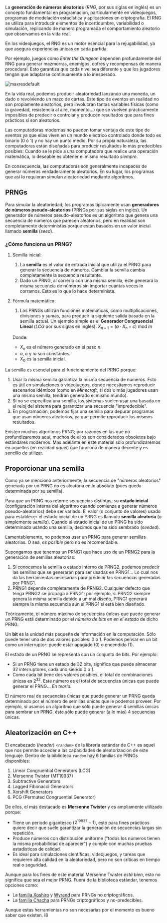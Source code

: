 La **generación de números aleatorios** (*RNG*, por sus siglas en inglés) es un concepto fundamental en programación, particularmente en videojuegos, programas de modelación estadística y aplicaciones en criptografía. El RNG se utiliza para introducir elementos de incertidumbre, variabilidad o simulación, replicando de manera programada el comportamiento aleatorio que observamos en la vida real.

En los videojuegos, el RNG es un motor esencial para la rejugabilidad, ya que asegura experiencias únicas en cada partida. 

Por ejemplo, juegos como *Enter the Gungeon* dependen profundamente del RNG para generar mazmorras, enemigos, cofres y recompensas de manera procedural. Esto garantiza que cada nivel sea diferente y que los jugadores tengan que adaptarse continuamente a lo inesperado.

![maxresdefault](https://github.com/user-attachments/assets/0cbc8b12-f60b-4ad5-b550-0888b8dea919)

En la vida real, podemos producir aleatoriedad lanzando una moneda, un dado o revolviendo un mazo de cartas. Este tipo de eventos en realidad no son propiamente aleatorios, pero involucran tantas variables físicas (como la gravedad, resistencia al aire, momento...) que se vuelven prácticamente imposibles de predecir o controlar y producen resultados que para fines prácticos sí son aleatorios.

Las computadoras modernas no pueden tomar ventaja de este tipo de eventos ya que ellas viven en un mundo eléctrico controlado donde todo es binario (0 ó 1) y no hay un punto medio. Por su propia naturaleza, las computadoras están diseñadas para producir resultados lo más predecibles posibles: Cuando se le pide a una computadora que realice una operación matemática, lo deseable es obtener el mismo resultado *siempre*.

En consecuencia, las computadoras son generalmente incapaces de generar números verdaderamente aleatorios. En su lugar, los programas que así lo requieran simulan aleatoriedad mediante algoritmos.

## PRNGs

Para simular la aleatoriedad, los programas típicamente usan **generadores de números pseudo-aleatorios** (PRNGs por sus siglas en inglés). Un generador de números pseudo-aleatorios es un algoritmo que genera una secuencia de números que parecen aleatorios, pero en realidad son completamente deterministas porque están basados en un valor inicial llamado **semilla** (*seed*).

### ¿Cómo funciona un PRNG?

1. Semilla inicial:
   1. La **semilla** es el valor de entrada inicial que utiliza el PRNG para generar la secuencia de números. Cambiar la semilla cambia completamente la secuencia resultante.
   2. Dado un PRNG, al correrlo con una misma semilla, éste generará la misma secuencia de números sin importar cuántas veces lo corramos. Esto es lo que lo hace determinista. 
2. Fórmula matemática:
   1. Los PRNGs utilizan funciones matemáticas, como multiplicaciones, divisiones y sumas, para producir la siguiente salida basada en la semilla actual. Un ejemplo simple es el **Generador Congruencial Lineal** (*LCG* por sus siglas en inglés):
   $X_{n+1}=(a \cdot X_n + c)$ mod $m$

   Donde:
   * $X_n$ es el número generado en el paso $n$.
   * $a$, $c$ y $m$ son constantes.
   * $X_0$ es la semilla inicial.

La semilla es esencial para el funcionamiento del PRNG porque:
1. Usar la misma semilla garantiza la misma secuencia de números. Esto es útil en simulaciones o videojuegos, donde necesitamos reproducir escenarios idénticos (como en *Minecraft*, si dos o más jugadores usan una misma semilla, tendrán generado el mismo mundo).
2. Si no se especifica una semilla, los sistemas suelen usar una basada en el reloj del sistema para garantizar una secuencia "impredecible".
3. En programación, podemos fijar una semilla para depurar programas que usan números aleatorios, ya que permite reproducir los mismos resultados.

Existen muchos algoritmos PRNG; por razones en las que no profundizaremos aquí, muchos de ellos son considerados obsoletos bajo estándares modernos. Más adelante en este material sólo profundizaremos en aquellos (en realidad *aquel*) que funciona de manera decente y es sencillo de utilizar. 

## Proporcionar una semilla

Como ya se mencionó anteriormente, la secuencia de "números aleatorios" generada por un PRNG no es aleatoria en lo absoluto (pues queda determinada por su semilla).

Para que un PRNG nos retorne secuencias distintas, su **estado inicial** (configuración interna del algoritmo cuando comienza a generar números pseudo-aleatorios) debe ser variado. El valor (o conjunto de valores) usado para establecer el estado inicial de un PRNG es llamado **semilla aleatoria** (o simplemente *semilla*). Cuando el estado inicial de un PRNG ha sido determinado usando una semilla, decimos que ha sido sembrado (*seeded*). 

Lamentablemente, no podemos usar un PRNG para generar semillas aleatorias. O sea, *es posible* pero no es recomendable. 

Supongamos que tenemos un PRNG1 que hace uso de un PRNG2 para la generación de semillas aleatorias:

1. Si conocemos la semilla o estado interno de PRNG2, podemos predecir las semillas que se generarán para ser usadas en PRNG1... Lo cual nos da las herramientas necesarias para predecir las secuencias generadas por PRNG1.
2. PRNG1 depende completamente de PRNG2. Cualquier defecto que tenga PRNG2 se propaga a PRNG1; por ejemplo, si PRNG2 siempre genera la misma semilla debido a un mal diseño, PRNG1 generará siempre la misma secuencia aún si PRNG1 sí está bien diseñado.

Teóricamente, el número máximo de secuencias únicas que puede generar un PRNG está determinado por el *número de bits en en el estado* de dicho PRNG.

Un **bit** es la unidad más pequeña de información en la computación. Sólo puede tener uno de dos valores posibles: 0 ó 1. Podemos pensar en un bit como un interruptor: puede estar apagado (0) o encendido (1). 

El estado de un PRNG se representa con un conjunto de bits. Por ejemplo: 
* Si un PRNG tiene un estado de 32 bits, significa que puede almacenar 32 interruptores, cada uno siendo 0 ó 1.
* Como cada bit tiene dos valores posibles, el total de combinaciones únicas es $2^{32}$. Este número es el total de secuencias únicas que puede generar el PRNG... *En teoría.*

El número real de secuencias únicas que puede generar un PRNG queda determinado por el número de semillas únicas que le podemos proveer. Por ejemplo, si usamos un algoritmo que sólo puede generar 4 semillas únicas para sembrar un PRNG, éste sólo puede generar (a lo más) 4 secuencias únicas.


## Aleatorización en C++

El encabezado (*header*) `<random>` de la librería estándar de C++ es aquel que nos permite acceder a las capacidades de aleatorización de este lenguaje. Dentro de la biblioteca `random` hay 6 familias de PRNGs disponibles:

1. Linear Congruential Generators (LCG)
2. Mersenne Twister (MT19937)
3. Subtractive Generators
4. Lagged Fibonacci Generators
5. Xorshift Generators
6. PCG (Permuted Congruential Generator)

De ellos, el más destacado es **Mersenne Twister** y es ampliamente utilizado porque:
* Tiene un periodo gigantesco ($2^{19937}-1$), esto para fines prácticos quiere decir que suele garantizar la generación de secuencias largas sin repetición.
* Produce números con distribución uniforme ("todos los números tienen la misma probabilidad de aparecer") y cumple con muchas pruebas estadísticas de calidad.
* Es ideal para simulaciones científicas, videojuegos, y tareas que requieren alta calidad en la aleatoriedad, pero no son críticas en tiempo real o seguridad.

Aunque para los fines de este material Mersenne Twister *está bien*, esto no significa que sea el mejor PRNG. Fuera de la biblioteca estándar, tenemos opciones como:
* La [familia Xoshiro](https://prng.di.unimi.it/) y [Wyrand](https://github.com/wangyi-fudan/wyhash) para PRNGs no criptográficos.
* La [familia Chacha](https://cr.yp.to/chacha.html) para PRNGs criptográficos y no-predecibles.

Aunque estas herramientas no son necesarias por el momento es bueno saber que existen. i8

